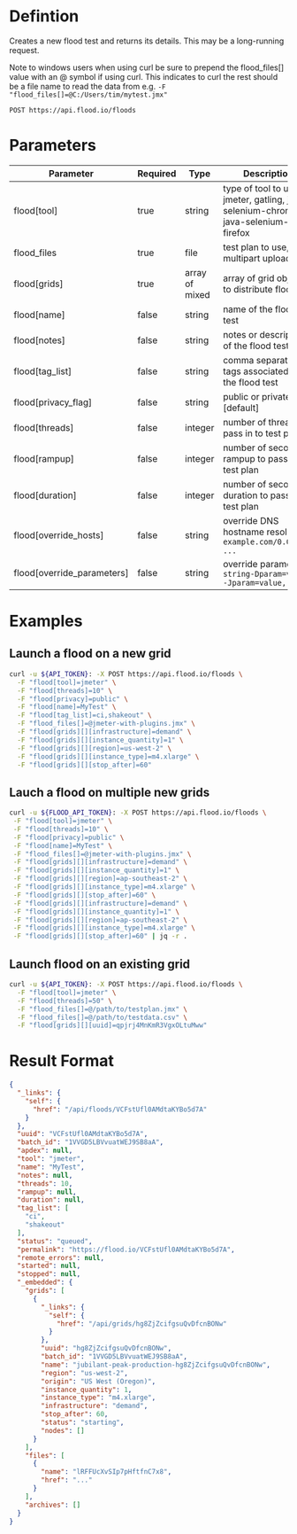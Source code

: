 # Defintion

Creates a new flood test and returns its details. This may be a long-running request.

Note to windows users when using curl be sure to prepend the flood_files[] value with an @ symbol if using curl. This indicates to curl the rest should be a file name to read the data from e.g. `-F "flood_files[]=@C:/Users/tim/mytest.jmx"`

    POST https://api.flood.io/floods

# Parameters

| Parameter | Required | Type | Description |
| --------- | -------- | ---- | ----------- |
| flood[tool] | true | string | type of tool to use, jmeter, gatling, java-selenium-chrome or java-selenium-firefox |
| flood_files | true | file | test plan to use, as a multipart upload |
| flood[grids] | true | array of mixed | array of grid objects to distribute flood to |
| flood[name] | false | string | name of the flood test |
| flood[notes] | false | string | notes or description of the flood test |
| flood[tag_list] | false | string | comma separated tags associated with the flood test |
| flood[privacy_flag] | false | string | public or private [default]|
| flood[threads] | false | integer | number of threads to pass in to test plan |
| flood[rampup] | false | integer | number of seconds rampup to pass in to test plan |
| flood[duration] | false | integer | number of seconds duration to pass in to test plan |
| flood[override_hosts] | false | string | override DNS hostname resolution `example.com/0.0.0.0, ...` |
| flood[override_parameters] | false | string | override parameters `string-Dparam=value, -Jparam=value, ...` |

# Examples

## Launch a flood on a new grid

```sh
curl -u ${API_TOKEN}: -X POST https://api.flood.io/floods \
  -F "flood[tool]=jmeter" \
  -F "flood[threads]=10" \
  -F "flood[privacy]=public" \
  -F "flood[name]=MyTest" \
  -F "flood[tag_list]=ci,shakeout" \
  -F "flood_files[]=@jmeter-with-plugins.jmx" \
  -F "flood[grids][][infrastructure]=demand" \
  -F "flood[grids][][instance_quantity]=1" \
  -F "flood[grids][][region]=us-west-2" \
  -F "flood[grids][][instance_type]=m4.xlarge" \
  -F "flood[grids][][stop_after]=60"
```

## Lauch a flood on multiple new grids

```sh
curl -u ${FLOOD_API_TOKEN}: -X POST https://api.flood.io/floods \
 -F "flood[tool]=jmeter" \
 -F "flood[threads]=10" \
 -F "flood[privacy]=public" \
 -F "flood[name]=MyTest" \
 -F "flood_files[]=@jmeter-with-plugins.jmx" \
 -F "flood[grids][][infrastructure]=demand" \
 -F "flood[grids][][instance_quantity]=1" \
 -F "flood[grids][][region]=ap-southeast-2" \
 -F "flood[grids][][instance_type]=m4.xlarge" \
 -F "flood[grids][][stop_after]=60" \
 -F "flood[grids][][infrastructure]=demand" \
 -F "flood[grids][][instance_quantity]=1" \
 -F "flood[grids][][region]=ap-southeast-2" \
 -F "flood[grids][][instance_type]=m4.xlarge" \
 -F "flood[grids][][stop_after]=60" | jq -r .
 ```

## Launch flood on an existing grid

```sh
curl -u ${API_TOKEN}: -X POST https://api.flood.io/floods \
  -F "flood[tool]=jmeter" \
  -F "flood[threads]=50" \
  -F "flood_files[]=@/path/to/testplan.jmx" \
  -F "flood_files[]=@/path/to/testdata.csv" \
  -F "flood[grids][][uuid]=qpjrj4MnKmR3VgxOLtuMww"
```

# Result Format

```json
{
  "_links": {
    "self": {
      "href": "/api/floods/VCFstUfl0AMdtaKYBo5d7A"
    }
  },
  "uuid": "VCFstUfl0AMdtaKYBo5d7A",
  "batch_id": "1VVGD5LBVvuatWEJ9SB8aA",
  "apdex": null,
  "tool": "jmeter",
  "name": "MyTest",
  "notes": null,
  "threads": 10,
  "rampup": null,
  "duration": null,
  "tag_list": [
    "ci",
    "shakeout"
  ],
  "status": "queued",
  "permalink": "https://flood.io/VCFstUfl0AMdtaKYBo5d7A",
  "remote_errors": null,
  "started": null,
  "stopped": null,
  "_embedded": {
    "grids": [
      {
        "_links": {
          "self": {
            "href": "/api/grids/hg8ZjZcifgsuQvDfcnBONw"
          }
        },
        "uuid": "hg8ZjZcifgsuQvDfcnBONw",
        "batch_id": "1VVGD5LBVvuatWEJ9SB8aA",
        "name": "jubilant-peak-production-hg8ZjZcifgsuQvDfcnBONw",
        "region": "us-west-2",
        "origin": "US West (Oregon)",
        "instance_quantity": 1,
        "instance_type": "m4.xlarge",
        "infrastructure": "demand",
        "stop_after": 60,
        "status": "starting",
        "nodes": []
      }
    ],
    "files": [
      {
        "name": "lRFFUcXvSIp7pHftfnC7x8",
        "href": "..."
      }
    ],
    "archives": []
  }
}
```

